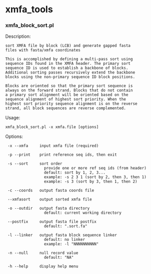 # xmfa_tools 

### xmfa_block_sort.pl
Description:

	sort XMFA file by block (LCB) and generate gapped fasta
	files with fasta/xmfa coordinates

    This is accomplished by defining a multi-pass sort using
    sequence IDs found in the XMFA header. The primary sort 
    sequence ID is used to establish a backbone of blocks. 
    Additional sorting passes recursively extend the backbone
    blocks using the non-primary sequence ID block positions.

    Blocks are oriented so that the primary sort sequence is
    always on the forward strand. Blocks that do not contain
    a primary sort alignment will be oriented based on the
    sequence alignment of highest sort priority. When the
    highest sort priority sequence alignment is on the reverse
    strand, all block sequences are reverse complemented.

Usage:

    xmfa_block_sort.pl -x xmfa.file [options]

Options:

     -x --xmfa     input xmfa file (required)

     -p --print    print reference seq ids, then exit

     -s --sort     sort order
                     provide one or more ref seq ids (from header)
                     default: sort by 1, 2, 3... 
                     example: -s 2 3 1 (sort by 2, then 3, then 1)
                     example: -s 3 (sort by 3, then 1, then 2)

     -c --coords   output fasta coords file

     --xmfasort    output sorted xmfa file

     -o --outdir   output fasta directory
                     default: current working directory

     --postfix     output fasta file postfix
                     default: ".sort.fa"

     -l --linker   output fasta block sequence linker
                     default: no linker
                     example: -l "NNNNNNNNNN"

     -n --null     null record value
                     default: "NA"

     -h --help     display help menu
